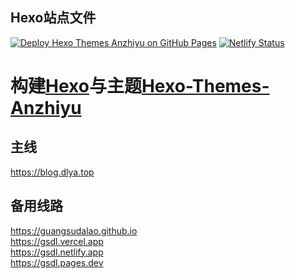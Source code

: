 ## Hexo站点文件
[![Deploy Hexo Themes Anzhiyu on GitHub Pages](https://github.com/Guangsudalao/Blog/actions/workflows/Deploy-Hexo-Themes-Anzhiyu.yml/badge.svg?branch=anzhiyu)](https://github.com/Guangsudalao/Blog/actions/workflows/Deploy-Hexo-Themes-Anzhiyu.yml)
[![Netlify Status](https://api.netlify.com/api/v1/badges/572a3754-36c6-43ef-ab1b-03260b99144b/deploy-status)](https://app.netlify.com/sites/gsdl/deploys)
# 构建[Hexo](https://github.com/hexojs/hexo)与主题[Hexo-Themes-Anzhiyu](https://github.com/anzhiyu-c/hexo-theme-anzhiyu)
## 主线
https://blog.dlya.top
## 备用线路
https://guangsudalao.github.io  
https://gsdl.vercel.app  
https://gsdl.netlify.app  
https://gsdl.pages.dev
